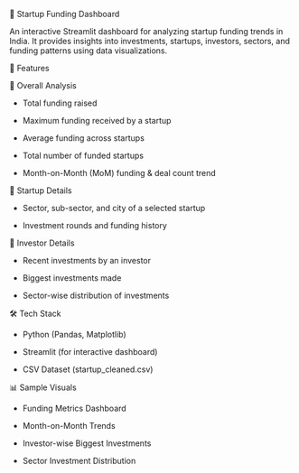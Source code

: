 🚀 Startup Funding Dashboard

An interactive Streamlit dashboard for analyzing startup funding trends in India.
It provides insights into investments, startups, investors, sectors, and funding patterns using data visualizations.

📌 Features

🔹 Overall Analysis

- Total funding raised

- Maximum funding received by a startup

- Average funding across startups

- Total number of funded startups

- Month-on-Month (MoM) funding & deal count trend

🔹 Startup Details

- Sector, sub-sector, and city of a selected startup

- Investment rounds and funding history

🔹 Investor Details

- Recent investments by an investor

- Biggest investments made

- Sector-wise distribution of investments
  
🛠️ Tech Stack

- Python (Pandas, Matplotlib)

- Streamlit (for interactive dashboard)

- CSV Dataset (startup_cleaned.csv)

📊 Sample Visuals

- Funding Metrics Dashboard

- Month-on-Month Trends

- Investor-wise Biggest Investments

- Sector Investment Distribution
